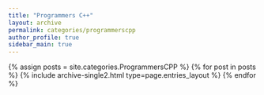 ```yaml
---
title: "Programmers C++"
layout: archive
permalink: categories/programmerscpp
author_profile: true
sidebar_main: true
---
```


{% assign posts = site.categories.ProgrammersCPP %}
{% for post in posts %} {% include archive-single2.html type=page.entries_layout %} {% endfor %}